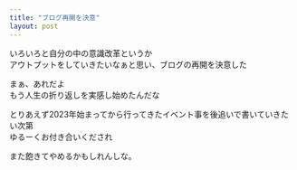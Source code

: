 ```yaml
---
title: "ブログ再開を決意"
layout: post
---
```


いろいろと自分の中の意識改革というか  
アウトプットをしていきたいなぁと思い、ブログの再開を決意した  
  
まぁ、あれだよ  
もう人生の折り返しを実感し始めたんだな

とりあえず2023年始まってから行ってきたイベント事を後追いで書いていきたい次第  
ゆるーくお付き合いくだされ  
  
また飽きてやめるかもしれんしな。